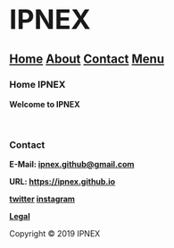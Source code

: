 <link rel="shortcut icon" href="/IPNEX favicon.ico">

<p><b><font size="7">IPNEX</font></b></p>

## <a href="https://ipnex.github.io/">Home</a>  <a href="https://ipnex.github.io/about">About</a>  <a href="https://ipnex.github.io/contact">Contact</a>  <a href="https://ipnex.github.io/menu">Menu</a>

### Home IPNEX

<p><strong>Welcome to IPNEX</a></strong></p>
<br>
<h3 id="contact">Contact</h3>
<p><strong>E-Mail: <a href="https://ipnex.github@gmail.com">ipnex.github@gmail.com</a></strong></p>

<p><strong>URL: <a href="https://ipnex.github.io">https://ipnex.github.io</a></strong></p>

<p><strong><a href="https://twitter.com/ipnex">twitter</a>  <a href="https://www.instagram.com/ipnex">instagram</a></strong></p>

<p><strong><a href="https://ipnex.github.io/legal">Legal</a></strong></p>

<p>Copyright © 2019 IPNEX</p>
